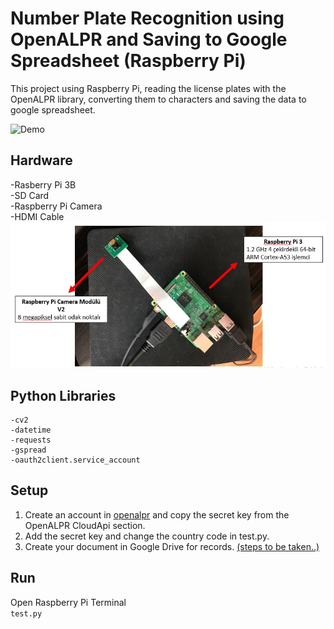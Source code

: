# Number Plate Recognition using OpenALPR and Saving to Google Spreadsheet (Raspberry Pi)

  This project using Raspberry Pi, reading the license plates with the OpenALPR library, converting them to characters and saving the data to google spreadsheet.

![Demo](plate_recognition.gif)

## **Hardware**
-Rasberry Pi 3B <br/>
-SD Card <br/>
-Raspberry Pi Camera <br/>
-HDMI Cable <br/>
![Hardware](hardware.jpg)
## **Python Libraries**
```
-cv2 
-datetime
-requests
-gspread
-oauth2client.service_account
```
## **Setup**
1. Create an account in [openalpr](https://cloud.openalpr.com/) and copy the secret key from the OpenALPR CloudApi section.
2. Add the secret key and change the country code in test.py.
3. Create your document in Google Drive for records. [(steps to be taken..)](Plate_Recognition.pptx)
## **Run**
Open Raspberry Pi Terminal <br/>
`test.py`
